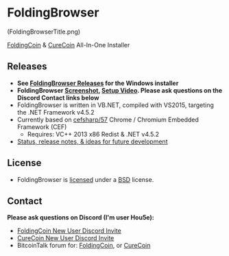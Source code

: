 # FoldingBrowser

(FoldingBrowserTitle.png)

[FoldingCoin](http://foldingcoin.net/) & [CureCoin](http://curecoin.net/) All-In-One Installer

## Releases

- **See [FoldingBrowser Releases](https://github.com/Hou5e/FoldingBrowser/releases) for the Windows installer**
- **FoldingBrowser [Screenshot](Screenshot.jpg), [Setup Video](https://www.youtube.com/playlist?list=PLMWSISjQe0XFz9bFy5KXLq4hrgFH-94eI). Please ask questions on the Discord Contact links below**
- FoldingBrowser is written in VB.NET, compiled with VS2015, targeting the .NET Framework v4.5.2
- Currently based on [cefsharp/57](https://github.com/cefsharp/CefSharp/tree/cefsharp/57) Chrome / Chromium Embedded Framework (CEF)
  - Requires: VC++ 2013 x86 Redist & .NET v4.5.2
- [Status, release notes, & ideas for future development](FoldingBrowser%20-%20Status%20-%20ToDo%20List.txt)

## License

- FoldingBrowser is [licensed](Browser/bin/Release/LICENSE.txt) under a [BSD](http://opensource.org/licenses/BSD-3-Clause "BSD License") license.

## Contact

**Please ask questions on Discord (I'm user Hou5e):**
  * [FoldingCoin New User Discord Invite](https://discord.gg/CvZ7gAs)
  * [CureCoin New User Discord Invite](https://discord.gg/jtztkFZ)
  * BitcoinTalk forum for: [FoldingCoin](https://bitcointalk.org/index.php?topic=781352), or [CureCoin](https://bitcointalk.org/index.php?topic=603757)
